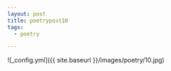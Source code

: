 ```yaml
---
layout: post
title: poetrypost10
tags:
  - poetry

---
```




![_config.yml]({{ site.baseurl }}/images/poetry/10.jpg)

